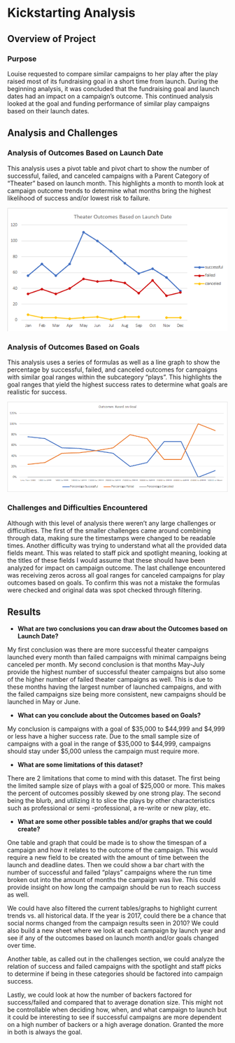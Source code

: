 # Kickstarting Analysis

## Overview of Project

### Purpose
Louise requested to compare similar campaigns to her play after the play raised most of its fundraising goal in a short time from launch. During the beginning analysis, it was concluded that the fundraising goal and launch dates had an impact on a campaign’s outcome. This continued analysis looked at the goal and funding performance of similar play campaigns based on their launch dates. 

## Analysis and Challenges

### Analysis of Outcomes Based on Launch Date
This analysis uses a pivot table and pivot chart to show the number of successful, failed, and canceled campaigns with a Parent Category of “Theater” based on launch month. This highlights a month to month look at campaign outcome trends to determine what months bring the highest likelihood of success and/or lowest risk to failure.

![Outcomes vs Launch Date](resources/Theater_Outcomes_vs_Launch.png)

### Analysis of Outcomes Based on Goals
This analysis uses a series of formulas as well as a line graph to show the percentage by successful, failed, and canceled outcomes for campaigns with similar goal ranges within the subcategory “plays”. This highlights the goal ranges that yield the highest success rates to determine what goals are realistic for success.

![Outcome vs Goals](resources/Outcomes_vs_Goals.png)

### Challenges and Difficulties Encountered
Although with this level of analysis there weren’t any large challenges or difficulties. The first of the smaller challenges came around combining through data, making sure the timestamps were changed to be readable times. Another difficulty was trying to understand what all the provided data fields meant. This was related to staff pick and spotlight meaning, looking at the titles of these fields I would assume that these should have been analyzed for impact on campaign outcome. The last challenge encountered was receiving zeros across all goal ranges for canceled campaigns for play outcomes based on goals. To confirm this was not a mistake the formulas were checked and original data was spot checked through filtering.

## Results

- **What are two conclusions you can draw about the Outcomes based on Launch Date?**

My first conclusion was there are more successful theater campaigns launched every month than failed campaigns with minimal campaigns being canceled per month. My second conclusion is that months May-July provide the highest number of successful theater campaigns but also some of the higher number of failed theater campaigns as well. This is due to these months having the largest number of launched campaigns, and with the failed campaigns size being more consistent, new campaigns should be launched in May or June.

- **What can you conclude about the Outcomes based on Goals?**

My conclusion is campaigns with a goal of $35,000 to $44,999 and $4,999 or less have a higher success rate. Due to the small sample size of campaigns with a goal in the range of $35,000 to $44,999, campaigns should stay under $5,000 unless the campaign must require more.

- **What are some limitations of this dataset?**

There are 2 limitations that come to mind with this dataset. The first being the limited sample size of plays with a goal of $25,000 or more. This makes the percent of outcomes possibly skewed by one strong play. The second being the blurb, and utilizing it to slice the plays by other characteristics such as professional or semi -professional, a re-write or new play, etc.

- **What are some other possible tables and/or graphs that we could create?**

One table and graph that could be made is to show the timespan of a campaign and how it relates to the outcome of the campaign. This would require a new field to be created with the amount of time between the launch and deadline dates. Then we could show a bar chart with the number of successful and failed “plays” campaigns where the run time broken out into the amount of months the campaign was live. This could provide insight on how long the campaign should be run to reach success as well.

We could have also filtered the current tables/graphs to highlight current trends vs. all historical data. If the year is 2017, could there be a chance that social norms changed from the campaign results seen in 2010? We could also build a new sheet where we look at each campaign by launch year and see if any of the outcomes based on launch month and/or goals changed over time.

Another table, as called out in the challenges section, we could analyze the relation of success and failed campaigns with the spotlight and staff picks to determine if being in these categories should be factored into campaign success. 

Lastly, we could look at how the number of backers factored for success/failed and compared that to average donation size. This might not be controllable when deciding how, when, and what campaign to launch but it could be interesting to see if successful campaigns are more dependent on a high number of backers or a high average donation. Granted the more in both is always the goal.

